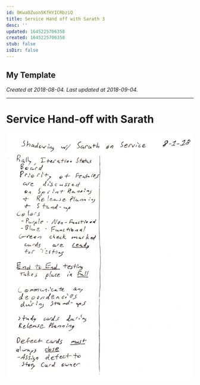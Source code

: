 ```yaml
---
id: 0KwaOZuon5KfHYICRbziQ
title: Service Hand off with Sarath 3
desc: ''
updated: 1645225706358
created: 1645225706358
stub: false
isDir: false
---
```

My Template
---

_Created at 2018-08-04._
_Last updated at 2018-09-04._




---

# Service Hand-off with Sarath


![RB 2018-08-0414.jpg](assets/RB-2018-08-0414.jpg)

